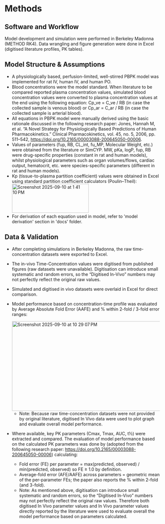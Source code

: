 # Methods

## Software and Workflow
Model development and simulation were performed in Berkeley Madonna (METHOD RK4). Data wrangling and figure generation were done in Excel (digitised literature profiles, PK tables).

## Model Structure & Assumptions
- A physiologically based, perfusion-limited, well-stirred PBPK model was implemented for rat IV, human IV, and human PO.
- Blood concentrations were the model standard. When literature to be compared reported plasma concentration values, simulated blood concentration values were converted to plasma concentration values at the end using the following equation: Cp_ve = C_ve / RB (in case the collected sample is venous blood) or Cp_ar = C_ar / RB (in case the collected sample is arterial blood).
- All equations in PBPK model were manually derived using the basic rationale discussed in the following research paper: Jones, Hannah M, et al. “A Novel Strategy for Physiologically Based Predictions of Human Pharmacokinetics.” Clinical Pharmacokinetics, vol. 45, no. 5, 2006, pp. 511–542, https://doi.org/10.2165/00003088-200645050-00006. 
- Values of parameters (fup, RB, CL_int, fu_MP, Molecular Weight, etc.) were obtained from the literature or SimCYP. MW, pKa, logP, fup, RB were drug-specific properties (constant in rat and human models), whilst physiological parameters such as organ volumes/flows, cardiac output, hematocrit, etc. were species-specific parameters (different in rat and human models).
- Kp (tissue-to-plasma partition coefficient) values were obtained in Excel using standard partition coefficient calculators (Poulin–Theil): <img width="249" height="94" alt="Screenshot 2025-09-10 at 1 41 10 PM" src="https://github.com/user-attachments/assets/4ea4e765-38f3-433e-b0a3-bcd3b51a770e" />
- For derivation of each equation used in model, refer to 'model derivation' section in 'docs' folder.

## Data & Validation
- After completing simulations in Berkeley Madonna, the raw time-concentration datasets were exported to Excel.
- The in-vivo Time-Concentration values were digitised from published figures (raw datasets were unavailable). Digitisation can introduce small systematic and random errors, so the “Digitised In-Vivo” numbers may not perfectly reflect the original raw values. 
- Simulated and digitised in vivo datasets were overlaid in Excel for direct comparison.  
- Model performance based on concentration-time profile was evaluated by Average Absolute Fold Error (AAFE) and % within 2-fold / 3-fold error ranges:

   <img width="631" height="291" alt="Screenshot 2025-09-10 at 10 29 07 PM" src="https://github.com/user-attachments/assets/799af2d3-9e5e-4f78-bbb7-2e261a5cb61f" />

  - Note: Because raw time-concentration datasets were not provided by original literature, digitised In Vivo data were used to plot graph and evaluate overall model performance. 
- Where available, key PK parameters (Cmax, Tmax, AUC, t½) were extracted and compared. The evaluation of model performance based on the calculated PK parameters was done by (adopted from the following research paper: https://doi.org/10.2165/00003088-200645050-00006) calculating:
  - Fold error (FE) per parameter = max(predicted, observed) / min(predicted, observed) so FE ≥ 1.0 by definition.
  - Average-fold error (AFE/AAFE) across parameters = geometric mean of the per-parameter FEs; the paper also reports the % within 2-fold (and 3-fold).
  - Note: As mentioned above, digitisation can introduce small systematic and random errors, so the “Digitised In-Vivo” numbers may not perfectly reflect the original raw values. Therefore both digitised In Vivo parameter values and In Vivo parameter values directly reported by the literature were used to evaluate overall the model performance based on parameters calculated.
    
